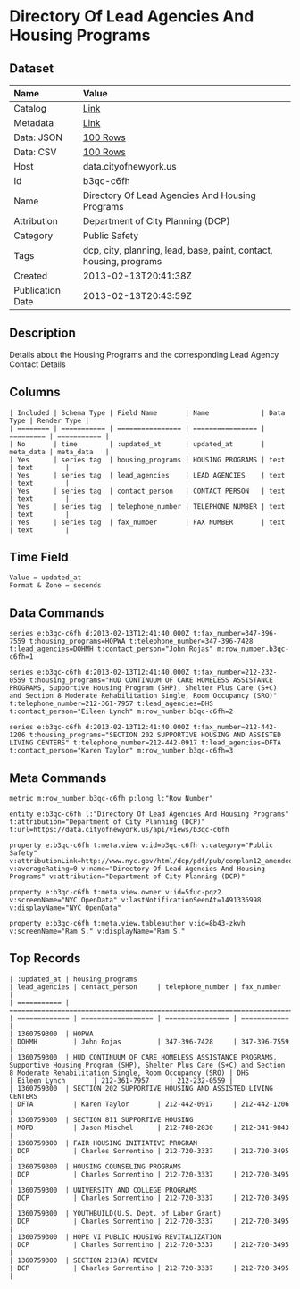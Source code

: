 # Directory Of Lead Agencies And Housing Programs

## Dataset

| Name | Value |
| :--- | :---- |
| Catalog | [Link](https://catalog.data.gov/dataset/directory-of-lead-agencies-and-housing-programs-1181b) |
| Metadata | [Link](https://data.cityofnewyork.us/api/views/b3qc-c6fh) |
| Data: JSON | [100 Rows](https://data.cityofnewyork.us/api/views/b3qc-c6fh/rows.json?max_rows=100) |
| Data: CSV | [100 Rows](https://data.cityofnewyork.us/api/views/b3qc-c6fh/rows.csv?max_rows=100) |
| Host | data.cityofnewyork.us |
| Id | b3qc-c6fh |
| Name | Directory Of Lead Agencies And Housing Programs |
| Attribution | Department of City Planning (DCP) |
| Category | Public Safety |
| Tags | dcp, city, planning, lead, base, paint, contact, housing, programs |
| Created | 2013-02-13T20:41:38Z |
| Publication Date | 2013-02-13T20:43:59Z |

## Description

Details about the Housing Programs and the corresponding Lead Agency Contact Details

## Columns

```ls
| Included | Schema Type | Field Name       | Name             | Data Type | Render Type |
| ======== | =========== | ================ | ================ | ========= | =========== |
| No       | time        | :updated_at      | updated_at       | meta_data | meta_data   |
| Yes      | series tag  | housing_programs | HOUSING PROGRAMS | text      | text        |
| Yes      | series tag  | lead_agencies    | LEAD AGENCIES    | text      | text        |
| Yes      | series tag  | contact_person   | CONTACT PERSON   | text      | text        |
| Yes      | series tag  | telephone_number | TELEPHONE NUMBER | text      | text        |
| Yes      | series tag  | fax_number       | FAX NUMBER       | text      | text        |
```

## Time Field

```ls
Value = updated_at
Format & Zone = seconds
```

## Data Commands

```ls
series e:b3qc-c6fh d:2013-02-13T12:41:40.000Z t:fax_number=347-396-7559 t:housing_programs=HOPWA t:telephone_number=347-396-7428 t:lead_agencies=DOHMH t:contact_person="John Rojas" m:row_number.b3qc-c6fh=1

series e:b3qc-c6fh d:2013-02-13T12:41:40.000Z t:fax_number=212-232-0559 t:housing_programs="HUD CONTINUUM OF CARE HOMELESS ASSISTANCE PROGRAMS, Supportive Housing Program (SHP), Shelter Plus Care (S+C) and Section 8 Moderate Rehabilitation Single, Room Occupancy (SRO)" t:telephone_number=212-361-7957 t:lead_agencies=DHS t:contact_person="Eileen Lynch" m:row_number.b3qc-c6fh=2

series e:b3qc-c6fh d:2013-02-13T12:41:40.000Z t:fax_number=212-442-1206 t:housing_programs="SECTION 202 SUPPORTIVE HOUSING AND ASSISTED LIVING CENTERS" t:telephone_number=212-442-0917 t:lead_agencies=DFTA t:contact_person="Karen Taylor" m:row_number.b3qc-c6fh=3
```

## Meta Commands

```ls
metric m:row_number.b3qc-c6fh p:long l:"Row Number"

entity e:b3qc-c6fh l:"Directory Of Lead Agencies And Housing Programs" t:attribution="Department of City Planning (DCP)" t:url=https://data.cityofnewyork.us/api/views/b3qc-c6fh

property e:b3qc-c6fh t:meta.view v:id=b3qc-c6fh v:category="Public Safety" v:attributionLink=http://www.nyc.gov/html/dcp/pdf/pub/conplan12_amended_vol2.pdf v:averageRating=0 v:name="Directory Of Lead Agencies And Housing Programs" v:attribution="Department of City Planning (DCP)"

property e:b3qc-c6fh t:meta.view.owner v:id=5fuc-pqz2 v:screenName="NYC OpenData" v:lastNotificationSeenAt=1491336998 v:displayName="NYC OpenData"

property e:b3qc-c6fh t:meta.view.tableauthor v:id=8b43-zkvh v:screenName="Ram S." v:displayName="Ram S."
```

## Top Records

```ls
| :updated_at | housing_programs                                                                                                                                                                 | lead_agencies | contact_person     | telephone_number | fax_number   | 
| =========== | ================================================================================================================================================================================ | ============= | ================== | ================ | ============ | 
| 1360759300  | HOPWA                                                                                                                                                                            | DOHMH         | John Rojas         | 347-396-7428     | 347-396-7559 | 
| 1360759300  | HUD CONTINUUM OF CARE HOMELESS ASSISTANCE PROGRAMS, Supportive Housing Program (SHP), Shelter Plus Care (S+C) and Section 8 Moderate Rehabilitation Single, Room Occupancy (SRO) | DHS           | Eileen Lynch       | 212-361-7957     | 212-232-0559 | 
| 1360759300  | SECTION 202 SUPPORTIVE HOUSING AND ASSISTED LIVING CENTERS                                                                                                                       | DFTA          | Karen Taylor       | 212-442-0917     | 212-442-1206 | 
| 1360759300  | SECTION 811 SUPPORTIVE HOUSING                                                                                                                                                   | MOPD          | Jason Mischel      | 212-788-2830     | 212-341-9843 | 
| 1360759300  | FAIR HOUSING INITIATIVE PROGRAM                                                                                                                                                  | DCP           | Charles Sorrentino | 212-720-3337     | 212-720-3495 | 
| 1360759300  | HOUSING COUNSELING PROGRAMS                                                                                                                                                      | DCP           | Charles Sorrentino | 212-720-3337     | 212-720-3495 | 
| 1360759300  | UNIVERSITY AND COLLEGE PROGRAMS                                                                                                                                                  | DCP           | Charles Sorrentino | 212-720-3337     | 212-720-3495 | 
| 1360759300  | YOUTHBUILD(U.S. Dept. of Labor Grant)                                                                                                                                            | DCP           | Charles Sorrentino | 212-720-3337     | 212-720-3495 | 
| 1360759300  | HOPE VI PUBLIC HOUSING REVITALIZATION                                                                                                                                            | DCP           | Charles Sorrentino | 212-720-3337     | 212-720-3495 | 
| 1360759300  | SECTION 213(A) REVIEW                                                                                                                                                            | DCP           | Charles Sorrentino | 212-720-3337     | 212-720-3495 | 
```